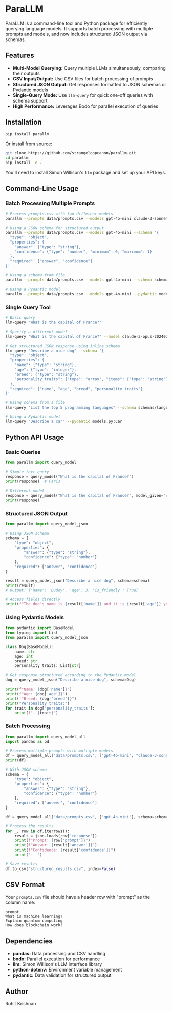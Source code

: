 # ParaLLM

ParaLLM is a command-line tool and Python package for efficiently querying language models. It supports batch processing with multiple prompts and models, and now includes structured JSON output via schemas.

## Features

- **Multi-Model Querying:** Query multiple LLMs simultaneously, comparing their outputs
- **CSV Input/Output:** Use CSV files for batch processing of prompts
- **Structured JSON Output:** Get responses formatted to JSON schemas or Pydantic models
- **Single-Query Mode:** Use `llm-query` for quick one-off queries with schema support
- **High Performance:** Leverages Bodo for parallel execution of queries

## Installation

```bash
pip install parallm
```

Or install from source:

```bash
git clone https://github.com/strangeloopcanon/parallm.git
cd parallm
pip install -e .
```

You'll need to install Simon Willison's `llm` package and set up your API keys.

## Command-Line Usage

### Batch Processing Multiple Prompts

```bash
# Process prompts.csv with two different models
parallm --prompts data/prompts.csv --models gpt-4o-mini claude-3-sonnet-20240229

# Using a JSON schema for structured output
parallm --prompts data/prompts.csv --models gpt-4o-mini --schema '{
  "type": "object",
  "properties": {
    "answer": {"type": "string"},
    "confidence": {"type": "number", "minimum": 0, "maximum": 1}
  },
  "required": ["answer", "confidence"]
}'

# Using a schema from file
parallm --prompts data/prompts.csv --models gpt-4o-mini --schema schema.json

# Using a Pydantic model
parallm --prompts data/prompts.csv --models gpt-4o-mini --pydantic models.py:ResponseModel
```

### Single Query Tool

```bash
# Basic query
llm-query "What is the capital of France?"

# Specify a different model
llm-query "What is the capital of France?" --model claude-3-opus-20240229

# Get structured JSON response using inline schema
llm-query "Describe a nice dog" --schema '{
  "type": "object",
  "properties": {
    "name": {"type": "string"},
    "age": {"type": "integer"},
    "breed": {"type": "string"},
    "personality_traits": {"type": "array", "items": {"type": "string"}}
  },
  "required": ["name", "age", "breed", "personality_traits"]
}'

# Using schema from a file
llm-query "List the top 5 programming languages" --schema schemas/languages.json

# Using a Pydantic model
llm-query "Describe a car" --pydantic models.py:Car
```

## Python API Usage

### Basic Queries

```python
from parallm import query_model

# Simple text query
response = query_model("What is the capital of France?")
print(response)  # Paris

# Different model
response = query_model("What is the capital of France?", model_given="claude-3-sonnet-20240229")
print(response)
```

### Structured JSON Output

```python
from parallm import query_model_json

# Using JSON schema
schema = {
    "type": "object",
    "properties": {
        "answer": {"type": "string"},
        "confidence": {"type": "number"}
    },
    "required": ["answer", "confidence"]
}

result = query_model_json("Describe a nice dog", schema=schema)
print(result)
# Output: {'name': 'Buddy', 'age': 3, 'is_friendly': True}

# Access fields directly
print(f"The dog's name is {result['name']} and it is {result['age']} years old")
```

### Using Pydantic Models

```python
from pydantic import BaseModel
from typing import List
from parallm import query_model_json

class Dog(BaseModel):
    name: str
    age: int
    breed: str
    personality_traits: List[str]

# Get response structured according to the Pydantic model
dog = query_model_json("Describe a nice dog", schema=Dog)

print(f"Name: {dog['name']}")
print(f"Age: {dog['age']}")
print(f"Breed: {dog['breed']}")
print("Personality traits:")
for trait in dog['personality_traits']:
    print(f"- {trait}")
```

### Batch Processing

```python
from parallm import query_model_all
import pandas as pd

# Process multiple prompts with multiple models
df = query_model_all("data/prompts.csv", ["gpt-4o-mini", "claude-3-sonnet-20240229"])
print(df)

# With JSON schema
schema = {
    "type": "object",
    "properties": {
        "answer": {"type": "string"},
        "confidence": {"type": "number"}
    },
    "required": ["answer", "confidence"]
}

df = query_model_all("data/prompts.csv", ["gpt-4o-mini"], schema=schema)

# Process the results
for _, row in df.iterrows():
    result = json.loads(row['response'])
    print(f"Prompt: {row['prompt']}")
    print(f"Answer: {result['answer']}")
    print(f"Confidence: {result['confidence']}")
    print("---")

# Save results
df.to_csv("structured_results.csv", index=False)
```

## CSV Format

Your `prompts.csv` file should have a header row with "prompt" as the column name:

```csv
prompt
What is machine learning?
Explain quantum computing
How does blockchain work?
```

## Dependencies

- **pandas:** Data processing and CSV handling
- **bodo:** Parallel execution for performance
- **llm:** Simon Willison's LLM interface library
- **python-dotenv:** Environment variable management
- **pydantic:** Data validation for structured output

## Author

Rohit Krishnan